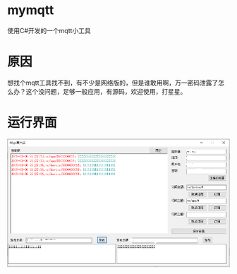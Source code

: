 # mymqtt
使用C#开发的一个mqtt小工具

# 原因
  想找个mqtt工具找不到，有不少是网络版的，但是谁敢用啊，万一密码泄露了怎么办？这个没问题，足够一般应用，有源码，欢迎使用，打星星。
  
# 运行界面
![Image text](img/screen.png)

